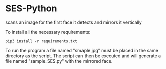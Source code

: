 # SES-Python
scans an image for the first face it detects and mirrors it vertically

To install all the necessary requirements:
```
pip3 install -r requirements.txt
```

To run the program a file named "smaple.jpg" must be placed in the same directory as the script.
The script can then be executed and will generate a file named "sample_SES.py" with the mirrored face.
